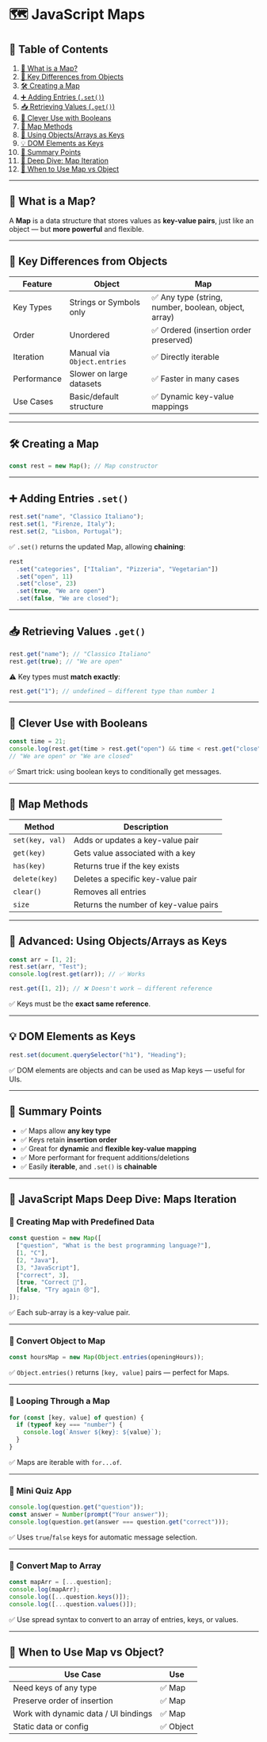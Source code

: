 # 🗺️ JavaScript Maps

## 📂 Table of Contents

1. [📌 What is a Map?](#-what-is-a-map)
2. [🔑 Key Differences from Objects](#-key-differences-from-objects)
3. [🛠 Creating a Map](#-creating-a-map)
4. [➕ Adding Entries (`.set()`)](#-adding-entries-set)
5. [📥 Retrieving Values (`.get()`)](#-retrieving-values-get)
6. [🎯 Clever Use with Booleans](#-clever-use-with-booleans)
7. [🧪 Map Methods](#-map-methods)
8. [🧠 Using Objects/Arrays as Keys](#-advanced-using-objectsarrays-as-keys)
9. [💡 DOM Elements as Keys](#-dom-elements-as-keys)
10. [📌 Summary Points](#-summary-points)
11. [📘 Deep Dive: Map Iteration](#-javascript-maps-deep-dive-maps-iteration)
12. [📝 When to Use Map vs Object](#-when-to-use-map-vs-object)

---

## 📌 What is a Map?

A **Map** is a data structure that stores values as **key-value pairs**, just like an object — but **more powerful** and flexible.

---

## 🔑 Key Differences from Objects

| Feature     | Object                      | Map                                                  |
| ----------- | --------------------------- | ---------------------------------------------------- |
| Key Types   | Strings or Symbols only     | ✅ Any type (string, number, boolean, object, array) |
| Order       | Unordered                   | ✅ Ordered (insertion order preserved)               |
| Iteration   | Manual via `Object.entries` | ✅ Directly iterable                                 |
| Performance | Slower on large datasets    | ✅ Faster in many cases                              |
| Use Cases   | Basic/default structure     | ✅ Dynamic key-value mappings                        |

---

## 🛠 Creating a Map

```js
const rest = new Map(); // Map constructor
```

---

## ➕ Adding Entries `.set()`

```js
rest.set("name", "Classico Italiano");
rest.set(1, "Firenze, Italy");
rest.set(2, "Lisbon, Portugal");
```

✅ `.set()` returns the updated Map, allowing **chaining**:

```js
rest
  .set("categories", ["Italian", "Pizzeria", "Vegetarian"])
  .set("open", 11)
  .set("close", 23)
  .set(true, "We are open")
  .set(false, "We are closed");
```

---

## 📥 Retrieving Values `.get()`

```js
rest.get("name"); // "Classico Italiano"
rest.get(true); // "We are open"
```

⚠️ Key types must **match exactly**:

```js
rest.get("1"); // undefined — different type than number 1
```

---

## 🎯 Clever Use with Booleans

```js
const time = 21;
console.log(rest.get(time > rest.get("open") && time < rest.get("close")));
// "We are open" or "We are closed"
```

✅ Smart trick: using boolean keys to conditionally get messages.

---

## 🧪 Map Methods

| Method          | Description                           |
| --------------- | ------------------------------------- |
| `set(key, val)` | Adds or updates a key-value pair      |
| `get(key)`      | Gets value associated with a key      |
| `has(key)`      | Returns true if the key exists        |
| `delete(key)`   | Deletes a specific key-value pair     |
| `clear()`       | Removes all entries                   |
| `size`          | Returns the number of key-value pairs |

---

## 🧠 Advanced: Using Objects/Arrays as Keys

```js
const arr = [1, 2];
rest.set(arr, "Test");
console.log(rest.get(arr)); // ✅ Works

rest.get([1, 2]); // ❌ Doesn't work — different reference
```

✅ Keys must be the **exact same reference**.

---

## 💡 DOM Elements as Keys

```js
rest.set(document.querySelector("h1"), "Heading");
```

✅ DOM elements are objects and can be used as Map keys — useful for UIs.

---

## 📌 Summary Points

- ✅ Maps allow **any key type**
- ✅ Keys retain **insertion order**
- ✅ Great for **dynamic** and **flexible key-value mapping**
- ✅ More performant for frequent additions/deletions
- ✅ Easily **iterable**, and `.set()` is **chainable**

---

## 📘 JavaScript Maps Deep Dive: Maps Iteration

### 🧩 Creating Map with Predefined Data

```js
const question = new Map([
  ["question", "What is the best programming language?"],
  [1, "C"],
  [2, "Java"],
  [3, "JavaScript"],
  ["correct", 3],
  [true, "Correct 🎉"],
  [false, "Try again 😢"],
]);
```

✅ Each sub-array is a key-value pair.

---

### 🔁 Convert Object to Map

```js
const hoursMap = new Map(Object.entries(openingHours));
```

✅ `Object.entries()` returns `[key, value]` pairs — perfect for Maps.

---

### 🔄 Looping Through a Map

```js
for (const [key, value] of question) {
  if (typeof key === "number") {
    console.log(`Answer ${key}: ${value}`);
  }
}
```

✅ Maps are iterable with `for...of`.

---

### 🧪 Mini Quiz App

```js
console.log(question.get("question"));
const answer = Number(prompt("Your answer"));
console.log(question.get(answer === question.get("correct")));
```

✅ Uses `true`/`false` keys for automatic message selection.

---

### 🔄 Convert Map to Array

```js
const mapArr = [...question];
console.log(mapArr);
console.log([...question.keys()]);
console.log([...question.values()]);
```

✅ Use spread syntax to convert to an array of entries, keys, or values.

---

## 📝 When to Use Map vs Object?

| Use Case                             | Use       |
| ------------------------------------ | --------- |
| Need keys of any type                | ✅ Map    |
| Preserve order of insertion          | ✅ Map    |
| Work with dynamic data / UI bindings | ✅ Map    |
| Static data or config                | ✅ Object |
